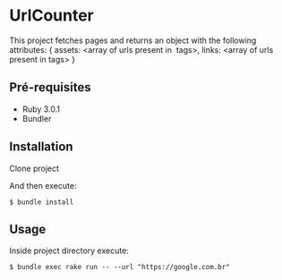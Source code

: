 # UrlCounter

This project fetches pages and returns an object with the following attributes:
{
    assets: <array of urls present in <img> tags>,
    links: <array of urls present in <a> tags>
}

## Pré-requisites
- Ruby 3.0.1
- Bundler

## Installation

Clone project 

And then execute:

    $ bundle install

## Usage

Inside project directory execute:

    $ bundle exec rake run -- --url "https://google.com.br" 

